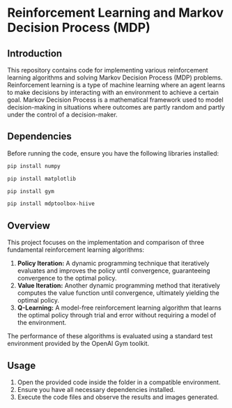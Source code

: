 # Reinforcement Learning and Markov Decision Process (MDP)

## Introduction
This repository contains code for implementing various reinforcement learning algorithms and solving Markov Decision Process (MDP) problems. Reinforcement learning is a type of machine learning where an agent learns to make decisions by interacting with an environment to achieve a certain goal. Markov Decision Process is a mathematical framework used to model decision-making in situations where outcomes are partly random and partly under the control of a decision-maker.

## Dependencies
Before running the code, ensure you have the following libraries installed:

```bash
pip install numpy
```
```bash
pip install matplotlib
```
```bash
pip install gym
```
```bash
pip install mdptoolbox-hiive
```

## Overview

This project focuses on the implementation and comparison of three fundamental reinforcement learning algorithms:

1. **Policy Iteration:** A dynamic programming technique that iteratively evaluates and improves the policy until convergence, guaranteeing convergence to the optimal policy.
2. **Value Iteration:** Another dynamic programming method that iteratively computes the value function until convergence, ultimately yielding the optimal policy.
3. **Q-Learning:** A model-free reinforcement learning algorithm that learns the optimal policy through trial and error without requiring a model of the environment.

The performance of these algorithms is evaluated using a standard test environment provided by the OpenAI Gym toolkit.

## Usage

1. Open the provided code inside the folder in a compatible environment.
2. Ensure you have all necessary dependencies installed.
3. Execute the code files and observe the results and images generated.
